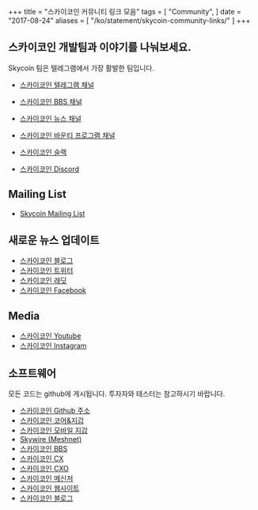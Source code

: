 +++
title = "스카이코인 커뮤니티 링크 모음"
tags = [
    "Community",
]
date = "2017-08-24"
aliases = [
	"/ko/statement/skycoin-community-links/"
]
+++

스카이코인 개발팀과 이야기를 나눠보세요.
--------------------------

Skycoin 팀은 텔레그램에서 가장 활발한 팀입니다.

* [스카이코인 텔레그램 채널](https://t.me/Skycoin)
* [스카이코인 BBS 채널](https://t.me/skycoinbbs)
* [스카이코인 뉴스 채널](https://t.me/skycoinnews)
* [스카이코인 바운티 프로그램 채널](https://t.me/skycoinbounty)

* [스카이코인 슬랙](https://skycoin.herokuapp.com)
* [스카이코인 Discord](https://discord.gg/MTepVHE)

Mailing List
------------

* [Skycoin Mailing List](http://eepurl.com/c4DyAv)

새로운 뉴스 업데이트
------------

* [스카이코인 블로그](https://www.skycoin.net/blog/)
* [스카이코인 트위터](https://twitter.com/skycoinproject)
* [스카이코인 래딧](https://reddit.com/r/skycoinproject)
* [스카이코인 Facebook](https://www.facebook.com/SkycoinOfficial/)

Media
-----

* [스카이코인 Youtube](https://www.youtube.com/channel/UCzLASufel2No4vSt4rudHSQ)
* [스카이코인 Instagram](https://www.instagram.com/skycoinproject/)

소프트웨어
--------

모든 코드는 github에 게시됩니다. 투자자와 테스터는 참고하시기 바랍니다.

* [스카이코인 Github 주소](https://github.com/skycoin)
* [스카이코인 코어&지갑](https://github.com/skycoin/skycoin)
* [스카이코인 모바일 지갑](https://github.com/skycoin/skycoin-mobilewallet)
* [Skywire (Meshnet)](https://github.com/skycoin/skywire)
* [스카이코인 BBS](https://github.com/skycoin/bbs)
* [스카이코인 CX](https://github.com/skycoin/cx)
* [스카이코인 CXO](https://github.com/skycoin/cxo)
* [스카이코인 메신저](https://github.com/skycoin/net)
* [스카이코인 웹사이트](https://github.com/skycoin/skycoin.net)
* [스카이코인 블로그](https://github.com/skycoin/blog)
